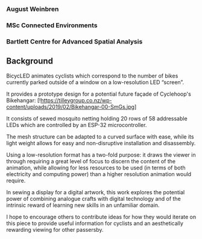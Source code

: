 ### August Weinbren
### MSc Connected Environments
### Bartlett Centre for Advanced Spatial Analysis

## Background

BicycLED animates cyclists which correspond to the number of bikes currently parked outside of a window on a low-resolution LED “screen”.

It provides a prototype design for a potential future façade of Cyclehoop's Bikehangar:
[!https://tilleygroup.co.nz/wp-content/uploads/2019/02/Bikehangar-00-SmGs.jpg]

It consists of sewed mosquito netting holding
20 rows of 58 addressable LEDs which are 
controlled by an ESP-32 microcontroller.

The mesh structure can be adapted to a curved surface with ease, while its light weight allows for easy and non-disruptive installation and disassembly.

Using a low-resolution format has a two-fold purpose: it draws the viewer in through requiring a great level of focus to discern the content of the animation, while allowing for less resources to be used (in terms of both electricity and computing power) than a higher resolution animation would require.

In sewing a display for a digital artwork, this work explores the potential power of combining analogue crafts with digital technology and of the intrinsic reward of learning new skills in an unfamiliar domain.

I hope to encourage others to contribute ideas for how they would iterate on this piece to provide useful information for cyclists and an aesthetically rewarding viewing for other passersby.


